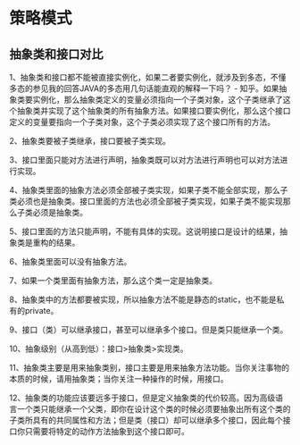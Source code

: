 # 策略模式

## 抽象类和接口对比
1、抽象类和接口都不能被直接实例化，如果二者要实例化，就涉及到多态，不懂多态的参见我的回答JAVA的多态用几句话能直观的解释一下吗？ - 知乎。如果抽象类要实例化，那么抽象类定义的变量必须指向一个子类对象，这个子类继承了这个抽象类并实现了这个抽象类的所有抽象方法。如果接口要实例化，那么这个接口定义的变量要指向一个子类对象，这个子类必须实现了这个接口所有的方法。

2、抽象类要被子类继承，接口要被子类实现。

3、接口里面只能对方法进行声明，抽象类既可以对方法进行声明也可以对方法进行实现。

4、抽象类里面的抽象方法必须全部被子类实现，如果子类不能全部实现，那么子类必须也是抽象类。接口里面的方法也必须全部被子类实现，如果子类不能实现那么子类必须是抽象类。

5、接口里面的方法只能声明，不能有具体的实现。这说明接口是设计的结果，抽象类是重构的结果。

6、抽象类里面可以没有抽象方法。

7、如果一个类里面有抽象方法，那么这个类一定是抽象类。

8、抽象类中的方法都要被实现，所以抽象方法不能是静态的static，也不能是私有的private。

9、接口（类）可以继承接口，甚至可以继承多个接口。但是类只能继承一个类。

10、抽象级别（从高到低）：接口>抽象类>实现类。

11、抽象类主要是用来抽象类别，接口主要是用来抽象方法功能。当你关注事物的本质的时候，请用抽象类；当你关注一种操作的时候，用接口。

12、抽象类的功能应该要远多于接口，但是定义抽象类的代价较高。因为高级语言一个类只能继承一个父类，即你在设计这个类的时候必须要抽象出所有这个类的子类所具有的共同属性和方法；但是类（接口）却可以继承多个接口，因此每个接口你只需要将特定的动作方法抽象到这个接口即可。